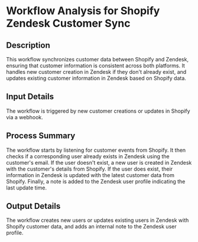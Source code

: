 # Workflow Analysis for Shopify Zendesk Customer Sync

## Description
This workflow synchronizes customer data between Shopify and Zendesk, ensuring that customer information is consistent across both platforms. It handles new customer creation in Zendesk if they don't already exist, and updates existing customer information in Zendesk based on Shopify data.

## Input Details
The workflow is triggered by new customer creations or updates in Shopify via a webhook.

## Process Summary
The workflow starts by listening for customer events from Shopify. It then checks if a corresponding user already exists in Zendesk using the customer's email. If the user doesn't exist, a new user is created in Zendesk with the customer's details from Shopify. If the user does exist, their information in Zendesk is updated with the latest customer data from Shopify. Finally, a note is added to the Zendesk user profile indicating the last update time.

## Output Details
The workflow creates new users or updates existing users in Zendesk with Shopify customer data, and adds an internal note to the Zendesk user profile.
